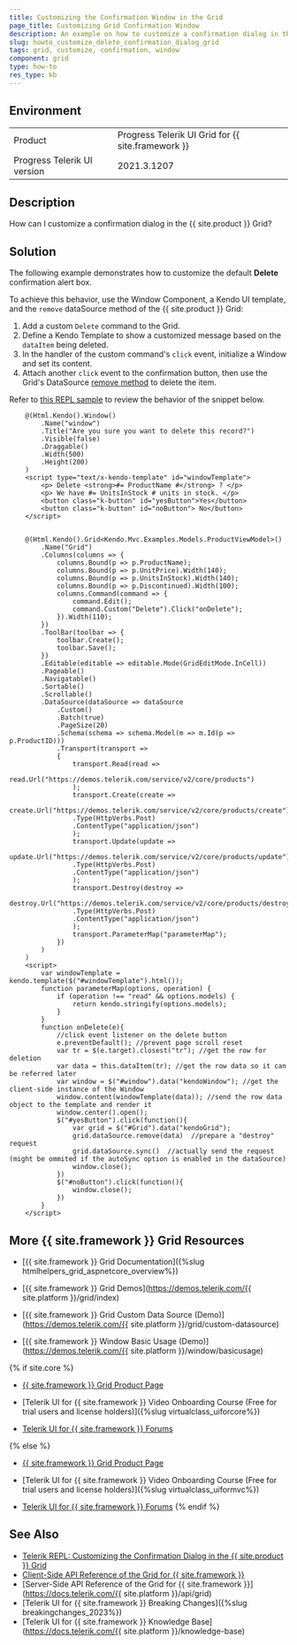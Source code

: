 ```yaml
---
title: Customizing the Confirmation Window in the Grid
page_title: Customizing Grid Confirmation Window
description: An example on how to customize a confirmation dialog in the Telerik UI Grid for {{ site.framework }}.
slug: howto_customize_delete_confirmation_dialog_grid
tags: grid, customize, confirmation, window
component: grid
type: how-to
res_type: kb
---
```


## Environment

<table>
 <tr>
  <td>Product</td>
  <td>Progress Telerik UI Grid for {{ site.framework }}</td>
 </tr>
  <tr>
  <td>Progress Telerik UI version</td>
  <td>2021.3.1207</td>
 </tr>
</table>

## Description

How can I customize a confirmation dialog in the {{ site.product }} Grid?

## Solution

The following example demonstrates how to customize the default **Delete** confirmation alert box.

To achieve this behavior, use the Window Component, a Kendo UI template, and the `remove` dataSource method of the {{ site.product }} Grid:

1. Add a custom `Delete` command to the Grid.
2. Define a Kendo Template to show a customized message based on the `dataItem` being deleted.
3. In the handler of the custom command's `click` event, initialize a Window and set its content.
4. Attach another `click` event to the confirmation button, then use the Grid's DataSource [remove method](https://docs.telerik.com/kendo-ui/api/javascript/data/datasource/methods/remove) to delete the item.


Refer to [this REPL sample](https://netcorerepl.telerik.com/cGuMPwON29unf7PH26) to review the behavior of the snippet below.

```
    @(Html.Kendo().Window()
        .Name("window")
        .Title("Are you sure you want to delete this record?")
        .Visible(false)
        .Draggable()
        .Width(500)
        .Height(200)
    )
    <script type="text/x-kendo-template" id="windowTemplate">
        <p> Delete <strong>#= ProductName #</strong> ? </p>
        <p> We have #= UnitsInStock # units in stock. </p>
        <button class="k-button" id="yesButton">Yes</button>
        <button class="k-button" id="noButton"> No</button>
    </script>


    @(Html.Kendo().Grid<Kendo.Mvc.Examples.Models.ProductViewModel>()
        .Name("Grid")
        .Columns(columns => {
            columns.Bound(p => p.ProductName);
            columns.Bound(p => p.UnitPrice).Width(140);
            columns.Bound(p => p.UnitsInStock).Width(140);
            columns.Bound(p => p.Discontinued).Width(100);
            columns.Command(command => {
                command.Edit();
                command.Custom("Delete").Click("onDelete");
            }).Width(110);
        })
        .ToolBar(toolbar => {
            toolbar.Create();
            toolbar.Save();
        })
        .Editable(editable => editable.Mode(GridEditMode.InCell))
        .Pageable()
        .Navigatable()
        .Sortable()
        .Scrollable()
        .DataSource(dataSource => dataSource
            .Custom()
            .Batch(true)
            .PageSize(20)
            .Schema(schema => schema.Model(m => m.Id(p => p.ProductID)))
            .Transport(transport =>
            {
                transport.Read(read =>
                read.Url("https://demos.telerik.com/service/v2/core/products")
                );
                transport.Create(create =>
                create.Url("https://demos.telerik.com/service/v2/core/products/create")
                .Type(HttpVerbs.Post)
                .ContentType("application/json")
                );
                transport.Update(update =>
                update.Url("https://demos.telerik.com/service/v2/core/products/update")
                .Type(HttpVerbs.Post)
                .ContentType("application/json")
                );
                transport.Destroy(destroy =>
                destroy.Url("https://demos.telerik.com/service/v2/core/products/destroy")
                .Type(HttpVerbs.Post)
                .ContentType("application/json")
                );
                transport.ParameterMap("parameterMap");
            })
        )
    )
    <script>
        var windowTemplate = kendo.template($("#windowTemplate").html());
        function parameterMap(options, operation) {
            if (operation !== "read" && options.models) {
                return kendo.stringify(options.models);
            }
        }
        function onDelete(e){
            //click event listener on the delete button
            e.preventDefault(); //prevent page scroll reset
            var tr = $(e.target).closest("tr"); //get the row for deletion
            var data = this.dataItem(tr); //get the row data so it can be referred later
            var window = $("#window").data("kendoWindow"); //get the client-side instance of the Window
            window.content(windowTemplate(data)); //send the row data object to the template and render it
            window.center().open();
            $("#yesButton").click(function(){
                var grid = $("#Grid").data("kendoGrid");
                grid.dataSource.remove(data)  //prepare a "destroy" request
                grid.dataSource.sync()  //actually send the request (might be ommited if the autoSync option is enabled in the dataSource)
                window.close();
            })
            $("#noButton").click(function(){
                window.close();
            })
        }
    </script>
```

## More {{ site.framework }} Grid Resources

* [{{ site.framework }} Grid Documentation]({%slug htmlhelpers_grid_aspnetcore_overview%})

* [{{ site.framework }} Grid Demos](https://demos.telerik.com/{{ site.platform }}/grid/index)

* [{{ site.framework }} Grid Custom Data Source (Demo)](https://demos.telerik.com/{{ site.platform }}/grid/custom-datasource)

* [{{ site.framework }} Window Basic Usage (Demo)](https://demos.telerik.com/{{ site.platform }}/window/basicusage)

{% if site.core %}
* [{{ site.framework }} Grid Product Page](https://www.telerik.com/aspnet-core-ui/grid)

* [Telerik UI for {{ site.framework }} Video Onboarding Course (Free for trial users and license holders)]({%slug virtualclass_uiforcore%})

* [Telerik UI for {{ site.framework }} Forums](https://www.telerik.com/forums/aspnet-core-ui)

{% else %}
* [{{ site.framework }} Grid Product Page](https://www.telerik.com/aspnet-mvc/grid)

* [Telerik UI for {{ site.framework }} Video Onboarding Course (Free for trial users and license holders)]({%slug virtualclass_uiformvc%})

* [Telerik UI for {{ site.framework }} Forums](https://www.telerik.com/forums/aspnet-mvc)
{% endif %}

## See Also

* [Telerik REPL: Customizing the Confirmation Dialog in the {{ site.product }} Grid](https://netcorerepl.telerik.com/cGuMPwON29unf7PH26)
* [Client-Side API Reference of the Grid for {{ site.framework }}](https://docs.telerik.com/kendo-ui/api/javascript/ui/grid)
* [Server-Side API Reference of the Grid for {{ site.framework }}](https://docs.telerik.com/{{ site.platform }}/api/grid)
* [Telerik UI for {{ site.framework }} Breaking Changes]({%slug breakingchanges_2023%})
* [Telerik UI for {{ site.framework }} Knowledge Base](https://docs.telerik.com/{{ site.platform }}/knowledge-base)
